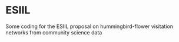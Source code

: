 # ESIIL
Some coding for the ESIIL proposal on hummingbird-flower visitation networks from community science data
